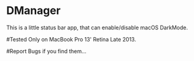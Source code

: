 # DManager
This is a little status bar app, that can enable/disable macOS DarkMode.

#Tested Only on MacBook Pro 13' Retina Late 2013.

#Report Bugs if you find them...
